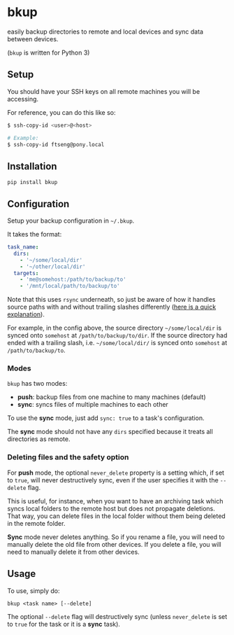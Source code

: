 bkup
====

easily backup directories to remote and local devices and sync data between devices.

(`bkup` is written for Python 3)

## Setup
You should have your SSH keys on all remote machines you will be accessing.

For reference, you can do this like so:

```bash
$ ssh-copy-id <user>@<host>

# Example:
$ ssh-copy-id ftseng@pony.local
```


## Installation

    pip install bkup


## Configuration
Setup your backup configuration in `~/.bkup`.

It takes the format:

```yaml
task_name:
  dirs:
    - '~/some/local/dir'
    - '~/other/local/dir'
  targets:
    - 'me@somehost:/path/to/backup/to'
    - '/mnt/local/path/to/backup/to'
```

Note that this uses `rsync` underneath, so just be aware of how it handles source paths with and without trailing slashes differently ([here is a quick explanation](http://serverfault.com/questions/529287/rsync-creates-a-directory-with-the-same-name-inside-of-destination-directory)).

For example, in the config above, the source directory `~/some/local/dir` is synced onto `somehost` at `/path/to/backup/to/dir`.
If the source directory had ended with a trailing slash, i.e. `~/some/local/dir/` is synced onto `somehost` at `/path/to/backup/to`.

### Modes
`bkup` has two modes:

- __push__: backup files from one machine to many machines (default)
- __sync__: syncs files of multiple machines to each other

To use the __sync__ mode, just add `sync: true` to a task's configuration.

The __sync__ mode should not have any `dirs` specified because it treats all directories as remote.

### Deleting files and the safety option
For __push__ mode, the optional `never_delete` property is a setting which,
if set to `true`, will never destructively sync, even if the user specifies it
with the `--delete` flag.

This is useful, for instance, when you want to have an archiving task
which syncs local folders to the remote host but does not propagate
deletions. That way, you can delete files in the local folder
without them being deleted in the remote folder.

__Sync__ mode never deletes anything. So if you rename a file, you will need to
manually delete the old file from other devices. If you delete a file, you will need to
manually delete it from other devices.


## Usage

To use, simply do:

    bkup <task name> [--delete]

The optional `--delete` flag will destructively sync (unless `never_delete` is set to `true` for the task or it is a __sync__ task).
